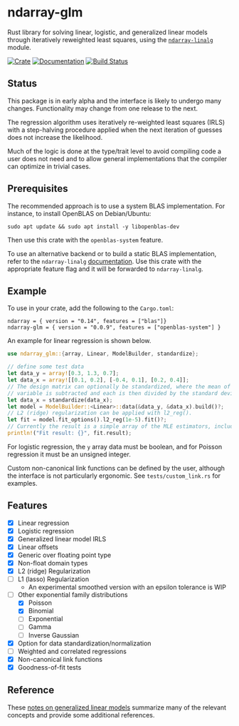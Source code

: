 # ndarray-glm

Rust library for solving linear, logistic, and generalized linear models through
iteratively reweighted least squares, using the
[`ndarray-linalg`](https://docs.rs/crate/ndarray-linalg/) module.

[![Crate](https://img.shields.io/crates/v/ndarray-glm.svg)](https://crates.io/crates/ndarray-glm)
[![Documentation](https://docs.rs/ndarray-glm/badge.svg)](https://docs.rs/ndarray-glm)
[![Build Status](https://travis-ci.org/felix-clark/ndarray-glm.png?branch=master)](https://travis-ci.org/felix-clark/ndarray-glm)

## Status

This package is in early alpha and the interface is likely to undergo many
changes. Functionality may change from one release to the next.

The regression algorithm uses iteratively re-weighted least squares (IRLS) with
a step-halving procedure applied when the next iteration of guesses does not
increase the likelihood.

Much of the logic is done at the type/trait level to avoid compiling code a user does
not need and to allow general implementations that the compiler can optimize in trivial
cases.

## Prerequisites

The recommended approach is to use a system BLAS implementation. For instance, to install
OpenBLAS on Debian/Ubuntu:
```
sudo apt update && sudo apt install -y libopenblas-dev
```
Then use this crate with the `openblas-system` feature.

To use an alternative backend or to build a static BLAS implementation, refer to the
`ndarray-linalg`
[documentation](https://github.com/rust-ndarray/ndarray-linalg#backend-features). Use
this crate with the appropriate feature flag and it will be forwarded to
`ndarray-linalg`.

## Example

To use in your crate, add the following to the `Cargo.toml`:

```
ndarray = { version = "0.14", features = ["blas"]}
ndarray-glm = { version = "0.0.9", features = ["openblas-system"] }
```

An example for linear regression is shown below.

``` rust
use ndarray_glm::{array, Linear, ModelBuilder, standardize};

// define some test data
let data_y = array![0.3, 1.3, 0.7];
let data_x = array![[0.1, 0.2], [-0.4, 0.1], [0.2, 0.4]];
// The design matrix can optionally be standardized, where the mean of each independent
// variable is subtracted and each is then divided by the standard deviation of that variable.
let data_x = standardize(data_x);
let model = ModelBuilder::<Linear>::data(&data_y, &data_x).build()?;
// L2 (ridge) regularization can be applied with l2_reg().
let fit = model.fit_options().l2_reg(1e-5).fit()?;
// Currently the result is a simple array of the MLE estimators, including the intercept term.
println!("Fit result: {}", fit.result);
```

For logistic regression, the `y` array data must be boolean, and for Poisson
regression it must be an unsigned integer.

Custom non-canonical link functions can be defined by the user, although the
interface is not particularly ergonomic. See `tests/custom_link.rs` for examples.

## Features

- [X] Linear regression
- [X] Logistic regression
- [X] Generalized linear model IRLS
- [X] Linear offsets
- [X] Generic over floating point type
- [X] Non-float domain types
- [X] L2 (ridge) Regularization
- [ ] L1 (lasso) Regularization
  - An experimental smoothed version with an epsilon tolerance is WIP
- [ ] Other exponential family distributions
  - [X] Poisson
  - [X] Binomial
  - [ ] Exponential
  - [ ] Gamma
  - [ ] Inverse Gaussian
- [X] Option for data standardization/normalization
- [ ] Weighted and correlated regressions
- [X] Non-canonical link functions
- [X] Goodness-of-fit tests

## Reference

These [notes on generalized linear models](https://felix-clark.github.io/glm-math)
summarize many of the relevant concepts and provide some additional references.
